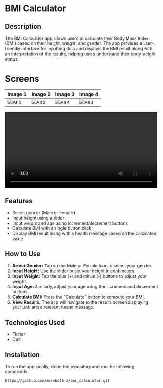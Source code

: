 # BMI Calculator

## Description
The BMI Calculator app allows users to calculate their Body Mass Index (BMI) based on their height, weight, and gender. The app provides a user-friendly interface for inputting data and displays the BMI result along with an interpretation of the results, helping users understand their body weight status.

# Screens
| Image 1       | Image 2       | Image 3       | Image 4       |
|---------------|---------------|---------------|---------------|
| ![Alt1](https://github.com/user-attachments/assets/f1466c5a-1f3c-4f13-9db6-8053c08aa16b) | ![Alt2](https://github.com/user-attachments/assets/6d523c90-cb99-4986-a058-6e79d0a2c460) | ![Alt4](https://github.com/user-attachments/assets/c0827a80-2da5-43c1-8f25-caa92b5a9d57) | ![Alt3](https://github.com/user-attachments/assets/54cbdd60-9d6b-4c93-802a-780e973fd5d7) |


<video controls width="500px">
    <source src="https://github.com/mrrobot5-a/bmi_calculator/raw/master/video.mp4" type="video/mp4">
    Your browser does not support the video tag.
</video>




## Features
- Select gender (Male or Female)
- Input height using a slider
- Input weight and age using increment/decrement buttons
- Calculate BMI with a single button click
- Display BMI result along with a health message based on the calculated value

## How to Use
1. **Select Gender:** Tap on the Male or Female icon to select your gender.
2. **Input Height:** Use the slider to set your height in centimeters.
3. **Input Weight:** Tap the plus (+) and minus (-) buttons to adjust your weight.
4. **Input Age:** Similarly, adjust your age using the increment and decrement buttons.
5. **Calculate BMI:** Press the "Calculate" button to compute your BMI.
6. **View Results:** The app will navigate to the results screen displaying your BMI and a relevant health message.

## Technologies Used
- Flutter
- Dart

## Installation
To run the app locally, clone the repository and run the following commands:

```bash
https://github.com/mrrobot5-a/bmi_calculator.git
